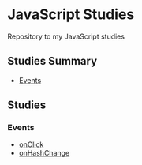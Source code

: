 # JavaScript Studies

Repository to my JavaScript studies

## Studies Summary

- [Events](#events)

## Studies

### Events

- [onClick](/events/onclick)
- [onHashChange](/events/onhashchange)
